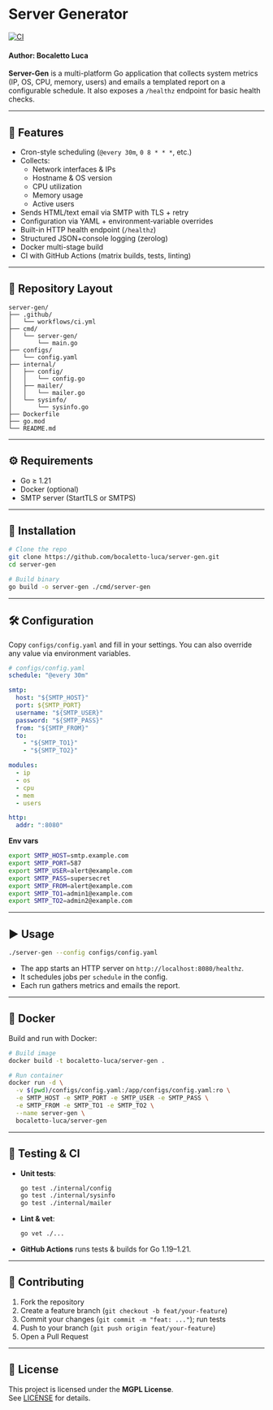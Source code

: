 # Server Generator

[![CI](https://github.com/bocaletto-luca/server-gen/actions/workflows/ci.yml/badge.svg)](https://github.com/bocaletto-luca/server-gen/actions/workflows/ci.yml)  

#### Author: Bocaletto Luca

**Server-Gen** is a multi-platform Go application that collects system metrics (IP, OS, CPU, memory, users) and emails a templated report on a configurable schedule. It also exposes a `/healthz` endpoint for basic health checks.

---

## 🚀 Features

- Cron-style scheduling (`@every 30m`, `0 8 * * *`, etc.)  
- Collects:  
  - Network interfaces & IPs  
  - Hostname & OS version  
  - CPU utilization  
  - Memory usage  
  - Active users  
- Sends HTML/text email via SMTP with TLS + retry  
- Configuration via YAML + environment‐variable overrides  
- Built-in HTTP health endpoint (`/healthz`)  
- Structured JSON+console logging (zerolog)  
- Docker multi-stage build  
- CI with GitHub Actions (matrix builds, tests, linting)

---

## 📁 Repository Layout

```
server-gen/
├── .github/
│   └── workflows/ci.yml
├── cmd/
│   └── server-gen/
│       └── main.go
├── configs/
│   └── config.yaml
├── internal/
│   ├── config/
│   │   └── config.go
│   ├── mailer/
│   │   └── mailer.go
│   └── sysinfo/
│       └── sysinfo.go
├── Dockerfile
├── go.mod
└── README.md
```

---

## ⚙️ Requirements

- Go ≥ 1.21  
- Docker (optional)  
- SMTP server (StartTLS or SMTPS)

---

## 🔧 Installation

```bash
# Clone the repo
git clone https://github.com/bocaletto-luca/server-gen.git
cd server-gen

# Build binary
go build -o server-gen ./cmd/server-gen
```

---

## 🛠️ Configuration

Copy `configs/config.yaml` and fill in your settings. You can also override any value via environment variables.

```yaml
# configs/config.yaml
schedule: "@every 30m"

smtp:
  host: "${SMTP_HOST}"
  port: ${SMTP_PORT}
  username: "${SMTP_USER}"
  password: "${SMTP_PASS}"
  from: "${SMTP_FROM}"
  to:
    - "${SMTP_TO1}"
    - "${SMTP_TO2}"

modules:
  - ip
  - os
  - cpu
  - mem
  - users

http:
  addr: ":8080"
```

**Env vars**  
```bash
export SMTP_HOST=smtp.example.com
export SMTP_PORT=587
export SMTP_USER=alert@example.com
export SMTP_PASS=supersecret
export SMTP_FROM=alert@example.com
export SMTP_TO1=admin1@example.com
export SMTP_TO2=admin2@example.com
```

---

## ▶️ Usage

```bash
./server-gen --config configs/config.yaml
```

- The app starts an HTTP server on `http://localhost:8080/healthz`.  
- It schedules jobs per `schedule` in the config.  
- Each run gathers metrics and emails the report.

---

## 🐳 Docker

Build and run with Docker:

```bash
# Build image
docker build -t bocaletto-luca/server-gen .

# Run container
docker run -d \
  -v $(pwd)/configs/config.yaml:/app/configs/config.yaml:ro \
  -e SMTP_HOST -e SMTP_PORT -e SMTP_USER -e SMTP_PASS \
  -e SMTP_FROM -e SMTP_TO1 -e SMTP_TO2 \
  --name server-gen \
  bocaletto-luca/server-gen
```

---

## 🧪 Testing & CI

- **Unit tests**:  
  ```bash
  go test ./internal/config
  go test ./internal/sysinfo
  go test ./internal/mailer
  ```
- **Lint & vet**:  
  ```bash
  go vet ./...
  ```
- **GitHub Actions** runs tests & builds for Go 1.19–1.21.

---

## 🤝 Contributing

1. Fork the repository  
2. Create a feature branch (`git checkout -b feat/your-feature`)  
3. Commit your changes (`git commit -m "feat: ..."`); run tests  
4. Push to your branch (`git push origin feat/your-feature`)  
5. Open a Pull Request

---

## 📄 License

This project is licensed under the **MGPL License**.  
See [LICENSE](LICENSE) for details.
